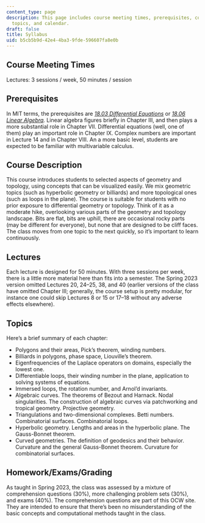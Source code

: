 ```yaml
---
content_type: page
description: This page includes course meeting times, prerequisites, course description,
  topics, and calendar.
draft: false
title: Syllabus
uid: b5cb5b9d-42e4-4ba3-9fde-596607fa8e0b
---
```

## Course Meeting Times

Lectures: 3 sessions / week, 50 minutes / session

## Prerequisites

In MIT terms, the prerequisites are [*18.03 Differential Equations*](https://ocw.mit.edu/courses/18-03sc-differential-equations-fall-2011/) or [*18.06 Linear Algebra*](https://ocw.mit.edu/courses/18-06sc-linear-algebra-fall-2011/)*.* Linear algebra figures briefly in Chapter III, and then plays a more substantial role in Chapter VII. Differential equations (well, one of them) play an important role in Chapter IX. Complex numbers are important in Lecture 14 and in Chapter VIII. An a more basic level, students are expected to be familiar with multivariable calculus.

## Course Description

This course introduces students to selected aspects of geometry and topology, using concepts that can be visualized easily. We mix geometric topics (such as hyperbolic geometry or billiards) and more topological ones (such as loops in the plane). The course is suitable for students with no prior exposure to differential geometry or topology. Think of it as a moderate hike, overlooking various parts of the geometry and topology landscape. Bits are flat, bits are uphill, there are occasional rocky parts (may be different for everyone), but none that are designed to be cliff faces. The class moves from one topic to the next quickly, so it’s important to learn continuously.

## Lectures

Each lecture is designed for 50 minutes. With three sessions per week, there is a little more material here than fits into a semester. The Spring 2023 version omitted Lectures 20, 24–25, 38, and 40 (earlier versions of the class have omitted Chapter III; generally, the course setup is pretty modular, for instance one could skip Lectures 8 or 15 or 17–18 without any adverse effects elsewhere).

## Topics

Here’s a brief summary of each chapter:

- Polygons and their areas, Pick’s theorem, winding numbers.
- Billiards in polygons, phase space, Liouville’s theorem.
- Eigenfrequencies of the Laplace operators on domains, especially the lowest one.
- Differentiable loops, their winding number in the plane, application to solving systems of equations.
- Immersed loops, the rotation number, and Arnol’d invariants.
- Algebraic curves. The theorems of Bezout and Harnack. Nodal singularities. The construction of algebraic curves via patchworking and tropical geometry. Projective geometry.
- Triangulations and two-dimensional complexes. Betti numbers. Combinatorial surfaces. Combinatorial loops.
- Hyperbolic geometry. Lengths and areas in the hyperbolic plane. The Gauss-Bonnet theorem.
- Curved geometries. The definition of geodesics and their behavior. Curvature and the general Gauss-Bonnet theorem. Curvature for combinatorial surfaces.

## Homework/Exams/Grading

As taught in Spring 2023, the class was assessed by a mixture of comprehension questions (30%), more challenging problem sets (30%), and exams (40%). The comprehension questions are part of this OCW site. They are intended to ensure that there’s been no misunderstanding of the basic concepts and computational methods taught in the class.